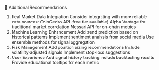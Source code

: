 🚀 Additional Recommendations
1. Real Market Data Integration
Consider integrating with more reliable data sources:
CoinGecko API (free tier available)
Alpha Vantage for traditional market correlation
Messari API for on-chain metrics
2. Machine Learning Enhancement
Add trend prediction based on historical patterns
Implement sentiment analysis from social media
Use ensemble methods for signal aggregation
3. Risk Management
Add position sizing recommendations
Include volatility-adjusted signals
Implement stop-loss suggestions
4. User Experience
Add signal history tracking
Include backtesting results
Provide educational tooltips for each metric